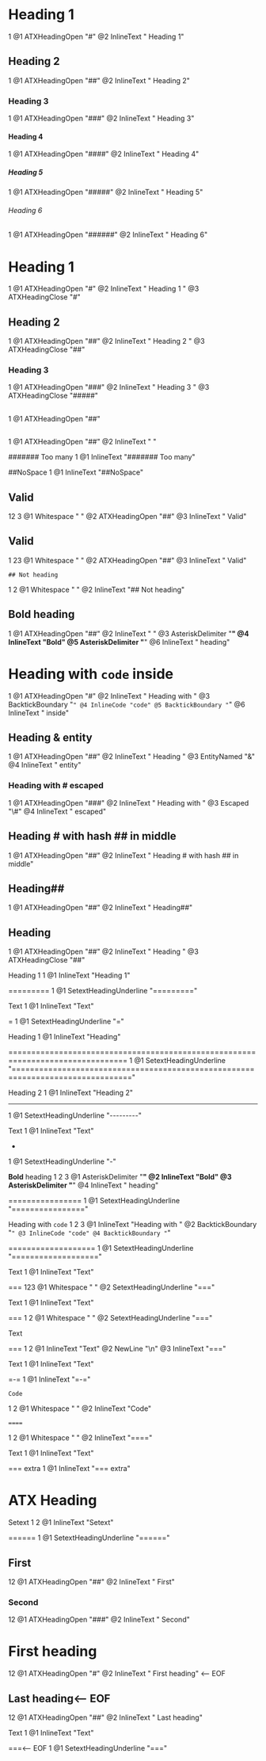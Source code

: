 # Heading 1
1
@1 ATXHeadingOpen "#"
@2 InlineText " Heading 1"

## Heading 2
1
@1 ATXHeadingOpen "##"
@2 InlineText " Heading 2"

### Heading 3
1
@1 ATXHeadingOpen "###"
@2 InlineText " Heading 3"

#### Heading 4
1
@1 ATXHeadingOpen "####"
@2 InlineText " Heading 4"

##### Heading 5
1
@1 ATXHeadingOpen "#####"
@2 InlineText " Heading 5"

###### Heading 6
1
@1 ATXHeadingOpen "######"
@2 InlineText " Heading 6"

# Heading 1 #
1
@1 ATXHeadingOpen "#"
@2 InlineText " Heading 1 "
@3 ATXHeadingClose "#"

## Heading 2 ##
1
@1 ATXHeadingOpen "##"
@2 InlineText " Heading 2 "
@3 ATXHeadingClose "##"

### Heading 3 #####
1
@1 ATXHeadingOpen "###"
@2 InlineText " Heading 3 "
@3 ATXHeadingClose "#####"

##
1
@1 ATXHeadingOpen "##"

##   
1
@1 ATXHeadingOpen "##"
@2 InlineText "   "

####### Too many
1
@1 InlineText "####### Too many"

##NoSpace
1
@1 InlineText "##NoSpace"

 ## Valid
12 3
@1 Whitespace " "
@2 ATXHeadingOpen "##"
@3 InlineText " Valid"

   ## Valid
1  23
@1 Whitespace "   "
@2 ATXHeadingOpen "##"
@3 InlineText " Valid"

    ## Not heading
1   2
@1 Whitespace "    "
@2 InlineText "## Not heading"

## **Bold** heading
1
@1 ATXHeadingOpen "##"
@2 InlineText " "
@3 AsteriskDelimiter "**"
@4 InlineText "Bold"
@5 AsteriskDelimiter "**"
@6 InlineText " heading"

# Heading with `code` inside
1
@1 ATXHeadingOpen "#"
@2 InlineText " Heading with "
@3 BacktickBoundary "`"
@4 InlineCode "code"
@5 BacktickBoundary "`"
@6 InlineText " inside"

## Heading &amp; entity
1
@1 ATXHeadingOpen "##"
@2 InlineText " Heading "
@3 EntityNamed "&amp;"
@4 InlineText " entity"

### Heading with \# escaped
1
@1 ATXHeadingOpen "###"
@2 InlineText " Heading with "
@3 Escaped "\\#"
@4 InlineText " escaped"

## Heading # with hash ## in middle
1
@1 ATXHeadingOpen "##"
@2 InlineText " Heading # with hash ## in middle"

## Heading## 
1
@1 ATXHeadingOpen "##"
@2 InlineText " Heading##"

## Heading ##
1
@1 ATXHeadingOpen "##"
@2 InlineText " Heading "
@3 ATXHeadingClose "##"

Heading 1
1
@1 InlineText "Heading 1"

=========
1
@1 SetextHeadingUnderline "========="

Text
1
@1 InlineText "Text"

=
1
@1 SetextHeadingUnderline "="

Heading
1
@1 InlineText "Heading"

================================================================================
1
@1 SetextHeadingUnderline "================================================================================"

Heading 2
1
@1 InlineText "Heading 2"

---------
1
@1 SetextHeadingUnderline "---------"

Text
1
@1 InlineText "Text"

-
1
@1 SetextHeadingUnderline "-"

**Bold** heading
1      2        3
@1 AsteriskDelimiter "**"
@2 InlineText "Bold"
@3 AsteriskDelimiter "**"
@4 InlineText " heading"

================
1
@1 SetextHeadingUnderline "================"

Heading with `code`
1               2  3
@1 InlineText "Heading with "
@2 BacktickBoundary "`"
@3 InlineCode "code"
@4 BacktickBoundary "`"

===================
1
@1 SetextHeadingUnderline "==================="

Text
1
@1 InlineText "Text"

 ===
123
@1 Whitespace " "
@2 SetextHeadingUnderline "==="

Text
1
@1 InlineText "Text"

   ===
1  2
@1 Whitespace "   "
@2 SetextHeadingUnderline "==="

Text

===
1   2
@1 InlineText "Text"
@2 NewLine "\n"
@3 InlineText "==="

Text
1
@1 InlineText "Text"

=-=
1
@1 InlineText "=-="

    Code
1   2
@1 Whitespace "    "
@2 InlineText "Code"

    ====
1   2
@1 Whitespace "    "
@2 InlineText "===="

Text
1
@1 InlineText "Text"

=== extra
1
@1 InlineText "=== extra"

# ATX Heading

Setext
1      2
@1 InlineText "Setext"

======
1
@1 SetextHeadingUnderline "======"

## First
12
@1 ATXHeadingOpen "##"
@2 InlineText " First"

### Second
12
@1 ATXHeadingOpen "###"
@2 InlineText " Second"

# First heading
12
@1 ATXHeadingOpen "#"
@2 InlineText " First heading"
<-- EOF

## Last heading<-- EOF
12
@1 ATXHeadingOpen "##"
@2 InlineText " Last heading"

Text
1
@1 InlineText "Text"

===<-- EOF
1
@1 SetextHeadingUnderline "==="
